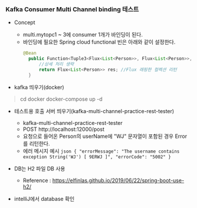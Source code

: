 ### Kafka Consumer Multi Channel binding 테스트

* Concept
    * multi.mytopc1 ~ 3에 consumer 1개가 바인딩이 된다.
    * 바인딩에 필요한 Spring cloud functional 빈은 아래와 같이 설정한다.
        ```java
       @Bean
          public Function<Tuple3<Flux<List<Person>>, Flux<List<Person>>, Flux<List<Person>>>, Flux<List<Person>>> multiChannelConsumer() {
              //상세 처리 생략
              return Flux<List<Person>> res; //Flux 래핑한 컬렉션 리턴
          }
       ```
      
* kafka 띄우기(docker)
>  cd docker
>  docker-compose up -d

* 테스트용 호출 서버 띄우기(kafka-multi-channel-practice-rest-tester)
    * kafka-multi-channel-practice-rest-tester
    * POST http://localhost:12000/post
    * 요청으로 들어온 Person의 userName에 "WJ" 문자열이 포함된 경우 Error를 리턴한다.
    * 에러 메시지 예시
    ``json
    {
      "errorMessage": "The username contains exception String('WJ') [ 9ERWJ ]",
      "errorCode": "5002"
    }
    ``

* DB는 H2 파일 DB 사용
    * Reference : https://elfinlas.github.io/2019/06/22/spring-boot-use-h2/
    

* intelliJ에서 database 확인